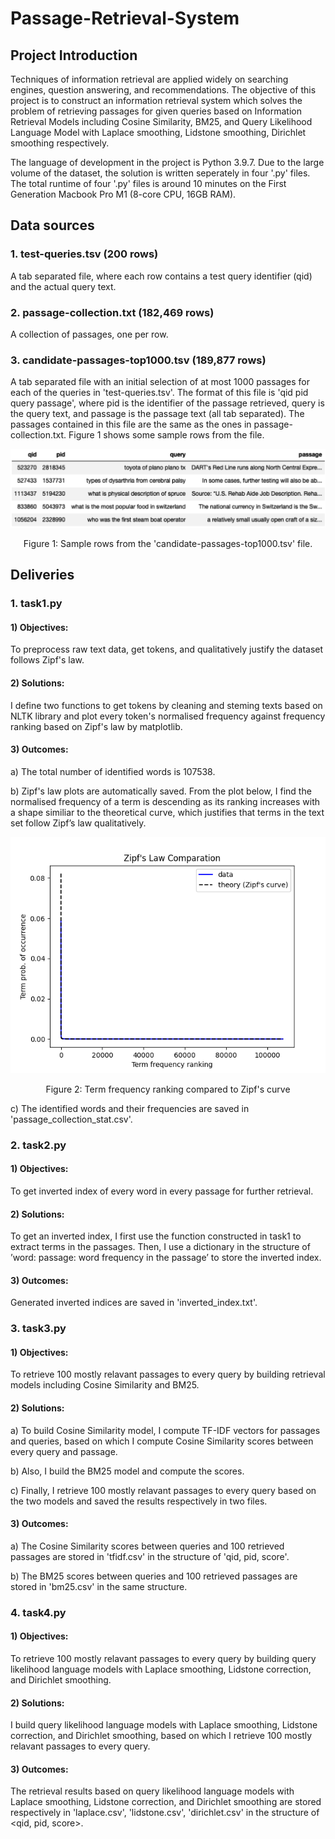 # Passage-Retrieval-System

## Project Introduction 

Techniques of information retrieval are applied widely on searching engines, question answering, and recommendations. The objective of this project is to construct an information retrieval system which solves the problem of retrieving passages for given queries based on Information Retrieval Models including Cosine Similarity, BM25, and Query Likelihood Language Model with Laplace smoothing, Lidstone smoothing, Dirichlet smoothing respectively.

The language of development in the project is Python 3.9.7. Due to the large volume of the dataset, the solution is written seperately in four '.py' files. The total runtime of four '.py' files is around 10 minutes on the First Generation Macbook Pro M1 (8-core CPU, 16GB RAM).

## Data sources
### 1. test-queries.tsv (200 rows)
A tab separated file, where each row contains a test query identifier (qid) and the actual query text.

### 2. passage-collection.txt (182,469 rows)
A collection of passages, one per row.

### 3. candidate-passages-top1000.tsv (189,877 rows)
A tab separated file with an initial selection of at most 1000 passages for each of the queries in 'test-queries.tsv'. The format of this file is 'qid pid query passage', where pid is the identifier of the passage retrieved, query is the query text, and passage is the passage text (all tab separated). The passages contained in this file are the same as the ones in passage-collection.txt. Figure 1 shows some sample rows from the file.

<div align=center>
<img src = "https://github.com/IvyZayn/Passage-Retrieval-System/blob/main/Image%20in%20README/sample%20rows.png" />
  
Figure 1: Sample rows from the 'candidate-passages-top1000.tsv' file.
</div>

## Deliveries

### 1. task1.py

#### 1) Objectives: 
To preprocess raw text data, get tokens, and qualitatively justify the dataset follows Zipf's law.

#### 2) Solutions: 
I define two functions to get tokens by cleaning and steming texts based on NLTK library and plot every token's normalised frequency against frequency ranking based on Zipf's law by matplotlib.

#### 3) Outcomes: 
a) The total number of identified words is 107538.

b) Zipf's law plots are automatically saved. From the plot below, I find the normalised frequency of a term is descending as its ranking increases with a shape similiar to the theoretical curve, which justifies that terms in the text set follow Zipf’s law qualitatively. 
 
<div align=center>
<img src = "https://github.com/IvyZayn/Passage-Retrieval-System/blob/main/Output/Zipf'sLaw_plot.png" />
  
Figure 2: Term frequency ranking compared to Zipf's curve
</div>
 
c) The identified words and their frequencies are saved in 'passage_collection_stat.csv'.


### 2. task2.py

#### 1) Objectives: 
To get inverted index of every word in every passage for further retrieval.

#### 2) Solutions: 
To get an inverted index, I first use the function constructed in task1 to extract terms in the passages. Then, I use a dictionary in the structure of ’word: passage: word frequency in the passage’ to store the inverted index.

#### 3) Outcomes: 
Generated inverted indices are saved in 'inverted_index.txt'.

### 3. task3.py

#### 1) Objectives: 
To retrieve 100 mostly relavant passages to every query by building retrieval models including Cosine Similarity and BM25. 

#### 2) Solutions: 
a) To build Cosine Similarity model, I compute TF-IDF vectors for passages and queries, based on which I compute Cosine Similarity scores between every query and passage. 

b) Also, I build the BM25 model and compute the scores. 

c) Finally, I retrieve 100 mostly relavant passages to every query based on the two models and saved the results respectively in two files.

#### 3) Outcomes: 
a) The Cosine Similarity scores between queries and 100 retrieved passages are stored in 'tfidf.csv' in the structure of 'qid, pid, score'.

b) The BM25 scores between queries and 100 retrieved passages are stored in 'bm25.csv' in the same structure.

### 4. task4.py

#### 1) Objectives: 
To retrieve 100 mostly relavant passages to every query by building query likelihood language models with Laplace smoothing, Lidstone correction, and Dirichlet smoothing.

#### 2) Solutions: 
I build query likelihood language models with Laplace smoothing, Lidstone correction, and Dirichlet smoothing, based on which I retrieve 100 mostly relavant passages to every query.

#### 3) Outcomes: 
The retrieval results based on query likelihood language models with Laplace smoothing, Lidstone correction, and Dirichlet smoothing are stored respectively in 'laplace.csv', 'lidstone.csv', 'dirichlet.csv' in the structure of <qid, pid, score>.

